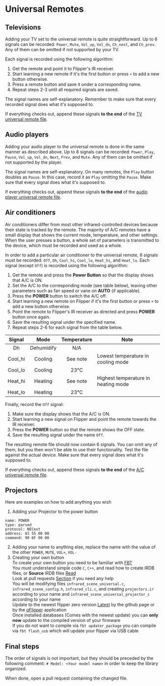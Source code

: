 # Universal Remotes

## Televisions

Adding your TV set to the universal remote is quite straightforward. Up to 6 signals can be recorded: `Power`, `Mute`, `Vol_up`, `Vol_dn`, `Ch_next`, and `Ch_prev`. Any of them can be omitted if not supported by your TV.

Each signal is recorded using the following algorithm:

1. Get the remote and point it to Flipper's IR receiver.
2. Start learning a new remote if it's the first button or press `+` to add a new button otherwise.
3. Press a remote button and save it under a corresponding name.
4. Repeat steps 2-3 until all required signals are saved.

The signal names are self-explanatory. Remember to make sure that every recorded signal does what it's supposed to.

If everything checks out, append these signals **to the end** of the [TV universal remote file](/assets/resources/infrared/assets/tv.ir).

## Audio players

Adding your audio player to the universal remote is done in the same manner as described above. Up to 8 signals can be recorded: `Power`, `Play`, `Pause`, `Vol_up`, `Vol_dn`, `Next`, `Prev`, and `Mute`. Any of them can be omitted if not supported by the player.

The signal names are self-explanatory.
On many remotes, the `Play` button doubles as `Pause`. In this case, record it as `Play` omitting the `Pause`.
Make sure that every signal does what it's supposed to.

If everything checks out, append these signals **to the end** of the [audio player universal remote file](/assets/resources/infrared/assets/audio.ir).

## Air conditioners

Air conditioners differ from most other infrared-controlled devices because their state is tracked by the remote.
The majority of A/C remotes have a small display that shows the current mode, temperature, and other settings.
When the user presses a button, a whole set of parameters is transmitted to the device, which must be recorded and used as a whole.

In order to add a particular air conditioner to the universal remote, 6 signals must be recorded: `Off`, `Dh`, `Cool_hi`, `Cool_lo`, `Heat_hi`, and `Heat_lo`.
Each signal (except `Off`) is recorded using the following algorithm:

1. Get the remote and press the **Power Button** so that the display shows that A/C is ON.
2. Set the A/C to the corresponding mode (see table below), leaving other parameters such as fan speed or vane on **AUTO** (if applicable).
3. Press the **POWER** button to switch the A/C off.
4. Start learning a new remote on Flipper if it's the first button or press `+` to add a new button otherwise.
5. Point the remote to Flipper's IR receiver as directed and press **POWER** button once again.
6. Save the resulting signal under the specified name.
7. Repeat steps 2-6 for each signal from the table below.

| Signal  |    Mode    | Temperature | Note                                |
| :-----: | :--------: | :---------: | ----------------------------------- |
|   Dh    | Dehumidify |     N/A     |                                     |
| Cool_hi |  Cooling   |  See note   | Lowest temperature in cooling mode  |
| Cool_lo |  Cooling   |    23°C     |                                     |
| Heat_hi |  Heating   |  See note   | Highest temperature in heating mode |
| Heat_lo |  Heating   |    23°C     |                                     |

Finally, record the `Off` signal:

1. Make sure the display shows that the A/C is ON.
2. Start learning a new signal on Flipper and point the remote towards the IR receiver.
3. Press the **POWER** button so that the remote shows the OFF state.
4. Save the resulting signal under the name `Off`.

The resulting remote file should now contain 6 signals. You can omit any of them, but you then won't be able to use their functionality.
Test the file against the actual device. Make sure that every signal does what it's supposed to.

If everything checks out, append these signals **to the end** of the [A/C universal remote file](/assets/resources/infrared/assets/ac.ir).

## Projectors

Here are examples on how to add anything you wish

1. Adding your Projector to the power button
```
name: POWER 
type: parsed
protocol: NECext
address: 83 55 00 00
command: 90 6F 00 00
```
2. Adding your name to anything else, replace the name with the value of the other `POWER`, `MUTE`, `VOL+`, `VOL-` <br />
3. Creating your own button <br />
To create your own button you need to be familiar with [FBT](https://github.com/flipperdevices/flipperzero-firmware/blob/dev/documentation/fbt.md) <br />
You must understand simple code `C`, `C++`, and read how to create IRDB files, or **Source** IRDB files [Read](https://github.com/RandomDebugError/irdb/blob/master/README.md) <br />
Look at pull requests [Section](https://github.com/flipperdevices/flipperzero-firmware/pulls?q=is%3Apr+universal+remote+) if you need any help <br />
You will be modifying files `infrared_scene_universal.c`, `infrared_scene_config.h`, `infrared_cli.c`, and creating `projectors.ir` according to your name and `infrared_scene_universal_projector_c` according to your name <br />
Update to the newest flipper zero version [Latest](https://github.com/flipperdevices/flipperzero-firmware/releases) by the github page or by the [qFlipper](https://github.com/flipperdevices/qFlipper/releases) application <br />
Once installed databases (Comes with the newest update) you can **only now** update to the compiled version of your firmware  <br />
If you do not want to compile via `fbt updater_package` you can compile via `fbt flash_usb` which will update your flipper via USB cable  <br />

## Final steps

The order of signals is not important, but they should be preceded by the following comment: `# Model: <Your model name>` in order to keep the library organized.

When done, open a pull request containing the changed file.
